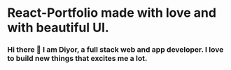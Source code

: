 # React-Portfolio made with love and with beautiful UI.

### Hi there 👋 I am Diyor, a full stack web and app developer. I love to build new things that excites me a lot.



